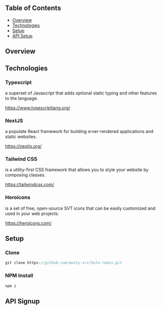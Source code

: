 ## Table of Contents

- [Overview](#overview)
- [Technologies](#technologies)
- [Setup](#setup)
- [API Setup](#api-signup)

## Overview

## Technologies

### Typescript

a superset of Javascript that adds optional static typing and other features to the language.

https://www.typescriptlang.org/

### NextJS

a populate React framework for building srver-rendered applications and static websites.

https://nextjs.org/

### Tailwind CSS 

is a utility-first CSS framework that allows you to style your website by composing classes.

https://tailwindcss.com/

### Heroicons

is a set of free, open-source SVT icons that can be easily customized and used in your web projects.

https://heroicons.com/

## Setup

### Clone

```js
git clone https://github.com/monty-src/hulu-remix.git
```

### NPM Install

```js
npm i
```

## API Signup